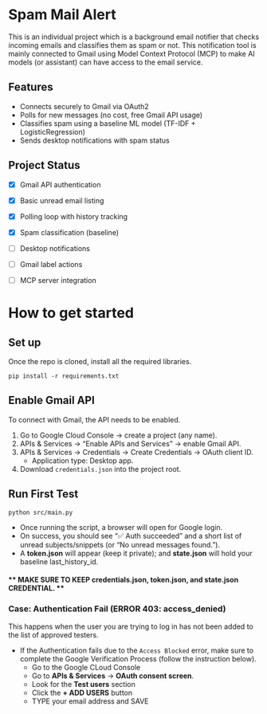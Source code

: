 # Spam Mail Alert

This is an individual project which is a background email notifier that checks incoming emails and classifies them as spam or not. This notification tool is mainly connected to Gmail using Model Context Protocol (MCP) to make AI models (or assistant) can have access to the email service.

## Features

- Connects securely to Gmail via OAuth2
- Polls for new messages (no cost, free Gmail API usage)
- Classifies spam using a baseline ML model (TF-IDF + LogisticRegression)
- Sends desktop notifications with spam status
<!-- - (Planned) Automatically applies Gmail labels (Spam / Safe)
- (Planned) Exposes MCP tools:
  - list_unread_emails
  - classify_email(message_id)
  - mark_as_spam(message_id)
  - explain_classification(message_id) -->


## Project Status

- [x] Gmail API authentication
- [x] Basic unread email listing
- [x] Polling loop with history tracking
- [x] Spam classification (baseline)
- [ ] Desktop notifications
- [ ] Gmail label actions
- [ ] MCP server integration


# How to get started

## Set up
Once the repo is cloned, install all the required libraries.
```
pip install -r requirements.txt
```

## Enable Gmail API
To connect with Gmail, the API needs to be enabled.  

1. Go to Google Cloud Console → create a project (any name).  
2. APIs & Services → “Enable APIs and Services” → enable Gmail API.  
3. APIs & Services → Credentials → Create Credentials → OAuth client ID.  
   - Application type: Desktop app.
4. Download `credentials.json` into the project root.

## Run First Test
```
python src/main.py
```
- Once running the script, a browser will open for Google login. 
- On success, you should see “✅ Auth succeeded” and a short list of unread subjects/snippets (or “No unread messages found.”). 
- A **token.json** will appear (keep it private); and **state.json** will hold your baseline last_history_id.

#### ** MAKE SURE TO KEEP **credentials.json**, **token.json**, and **state.json** CREDENTIAL. **

### Case: Authentication Fail (ERROR 403: access_denied)
This happens when the user you are trying to log in has not been added to the list of approved testers.
- If the Authentication fails due to the `Access Blocked` error, make sure to complete the Google Verification Process (follow the instruction below).  
    - Go to the Google CLoud Console
    - Go to **APIs & Services** -> **OAuth consent screen**.
    - Look for the **Test users** section
    - Click the **+ ADD USERS** button
    - TYPE your email address and SAVE
